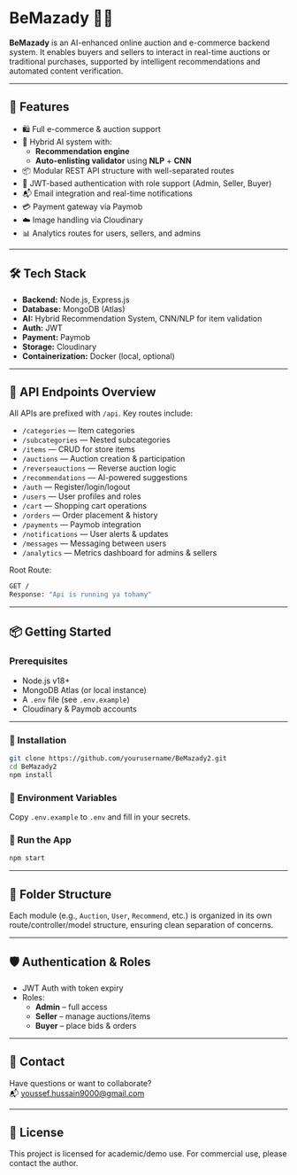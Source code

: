 # BeMazady 🧠🛒

**BeMazady** is an AI-enhanced online auction and e-commerce backend system. It enables buyers and sellers to interact in real-time auctions or traditional purchases, supported by intelligent recommendations and automated content verification.

---

## 🚀 Features

- 🛍️ Full e-commerce & auction support
- 🤖 Hybrid AI system with:
  - **Recommendation engine**
  - **Auto-enlisting validator** using **NLP** + **CNN**
- 📦 Modular REST API structure with well-separated routes
- 🔐 JWT-based authentication with role support (Admin, Seller, Buyer)
- 📬 Email integration and real-time notifications
- 💳 Payment gateway via Paymob
- ☁️ Image handling via Cloudinary
- 📊 Analytics routes for users, sellers, and admins

---

## 🛠️ Tech Stack

- **Backend:** Node.js, Express.js
- **Database:** MongoDB (Atlas)
- **AI:** Hybrid Recommendation System, CNN/NLP for item validation
- **Auth:** JWT
- **Payment:** Paymob
- **Storage:** Cloudinary
- **Containerization:** Docker (local, optional)

---

## 📁 API Endpoints Overview

All APIs are prefixed with `/api`. Key routes include:

- `/categories` — Item categories
- `/subcategories` — Nested subcategories
- `/items` — CRUD for store items
- `/auctions` — Auction creation & participation
- `/reverseauctions` — Reverse auction logic
- `/recommendations` — AI-powered suggestions
- `/auth` — Register/login/logout
- `/users` — User profiles and roles
- `/cart` — Shopping cart operations
- `/orders` — Order placement & history
- `/payments` — Paymob integration
- `/notifications` — User alerts & updates
- `/messages` — Messaging between users
- `/analytics` — Metrics dashboard for admins & sellers

Root Route:  
```bash
GET /
Response: "Api is running ya tohamy"
```

---

## 📦 Getting Started

### Prerequisites

- Node.js v18+
- MongoDB Atlas (or local instance)
- A `.env` file (see `.env.example`)
- Cloudinary & Paymob accounts

---

### 🧪 Installation

```bash
git clone https://github.com/yourusername/BeMazady2.git
cd BeMazady2
npm install
```

### 🔐 Environment Variables

Copy `.env.example` to `.env` and fill in your secrets.

### 🚀 Run the App

```bash
npm start
```

---

## 📂 Folder Structure

Each module (e.g., `Auction`, `User`, `Recommend`, etc.) is organized in its own route/controller/model structure, ensuring clean separation of concerns.

---

## 🛡️ Authentication & Roles

- JWT Auth with token expiry
- Roles:
  - **Admin** – full access
  - **Seller** – manage auctions/items
  - **Buyer** – place bids & orders

---

## 📧 Contact

Have questions or want to collaborate?  
📬 [youssef.hussain9000@gmail.com](mailto:youssef.hussain9000@gmail.com)

---

## 📄 License

This project is licensed for academic/demo use. For commercial use, please contact the author.
